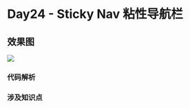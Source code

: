 # Day24 - Sticky Nav 粘性导航栏
## 效果图
![](http://om1c35wrq.bkt.clouddn.com/day24-xiaoguotu.gif)

### 代码解析
### 涉及知识点
### 
